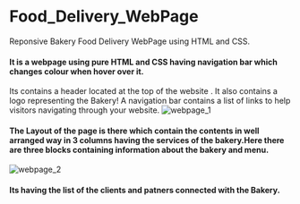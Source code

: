 # Food_Delivery_WebPage
Reponsive Bakery Food Delivery WebPage using HTML and CSS.
#### It is a webpage using pure HTML and CSS having navigation bar which changes colour when hover over it.
Its contains a header located at the top of the website . It also contains a logo representing the Bakery!
A navigation bar contains a list of links to help visitors navigating through your website.
![webpage_1](https://user-images.githubusercontent.com/54896331/107781509-fbe6c580-6d6d-11eb-81bf-1007e2616d39.png)
#### The Layout of the page is there which contain the contents in well arranged way in 3 columns having the services of the bakery.Here there are three blocks containing information about the bakery and menu. 
![webpage_2](https://user-images.githubusercontent.com/54896331/107783205-030ed300-6d70-11eb-9720-0612b43990ea.png)
#### Its having the list of the clients and patners connected with the Bakery.



